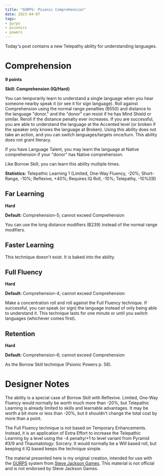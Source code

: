 ```yaml
---
title: "GURPS: Psionic Comprehension"
date: 2023-04-07
tags:
- gurps
- psionics
- powers
---
```


Today's post contains a new Telepathy ability for understanding languages.

# Comprehension
**9 points**

__Skill: Comprehension (IQ/Hard)__

You can temporarily learn to understand a single language when you hear someone nearby speak it (or see it for sign language). Roll against Comprehension using the normal range penalties (B550) and distance to the language "donor," and the "donor" can resist if he has Mind Shield or similar. Reroll if the distance penalty ever increases. If you are successful, you are able to understand the language at the Accented level (or broken if the speaker only knows the language at Broken). Using this ability does not take an action, and you can switch languages/targets once/turn. This ability does not grant literacy.

If you have Language Talent, you may learn the language at Native comprehension if your "donor" has Native comprehension.

Like Borrow Skill, you can learn this ability multiple times.

__Statistics:__ Telepathic Learning 1 (Limited, One-Way Fluency, -20%; Short-Range, -10%; Reflexive, +40%; Requires IQ Roll, -10%; Telepathy, -10%)[9]

## Far Learning
**Hard**

__Default:__ Comprehension-5; cannot exceed Comprehension

You can use the long distance modifiers (B239) instead of the normal range modifiers.

## Faster Learning
This technique doesn't exist. It is baked into the ability.

## Full Fluency
**Hard**

__Default:__ Comprehension-4; cannot exceed Comprehension

Make a concentration roll and roll against the Full Fluency technique. If successful, you can speak (or sign) the language instead of only being able to understand it. This technique lasts for one minute or until you switch languages (whichever comes first).

## Retention
**Hard**

__Default:__ Comprehension-6; cannot exceed Comprehension

As the Borrow Skill technique (Psionic Powers p. 58).

# Designer Notes
The ability is a special case of Borrow Skill with Reflexive. Limited, One-Way Fluency would normally be worth much more than -20%, but Telepathic Learning is already limited to skills and learnable advantages. It may be worth a bit more or less than -20%, but it shouldn't change the total cost by more than a point.

The Full Fluency technique is not based on Temporary Enhancements. Instead, it is an application of Extra Effort to increase the Telepathic Learning by a level using the -4 penalty/+1 to level variant from Pyramid #3/9 and Thaumatology: Sorcery. It would normally be a Will based roll, but keeping it IQ based keeps the technique simple.

The material presented here is my original creation, intended for use with the [GURPS](https://www.sjgames.com/gurps/) system from [Steve Jackson Games](https://www.sjgames.com/). This material is not official and is not endorsed by Steve Jackson Games.
